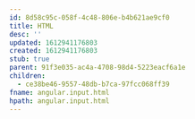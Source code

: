 ```yaml
---
id: 8d58c95c-058f-4c48-806e-b4b621ae9cf0
title: HTML
desc: ''
updated: 1612941176803
created: 1612941176803
stub: true
parent: 91f3e035-ac4a-4708-98d4-5223eacf6a1e
children:
  - ce38be46-9557-48db-b7ca-97fcc068ff39
fname: angular.input.html
hpath: angular.input.html
---
```



